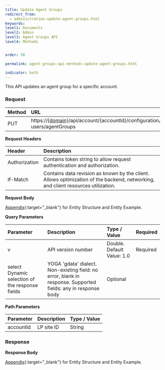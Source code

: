 ```yaml
---
title: Update Agent Groups
redirect_from:
  - administration-update-agent-groups.html
keywords:
level1: Documents
level2: Admin
level3: Agent Groups API
level4: Methods


order: 50

permalink: agent-groups-api-methods-update-agent-groups.html

indicator: both
---
```


This API updates an agent group for a specific account.

### Request

 |Method | URL |
 |:-------- | :----| 
 |PUT|  https://[{domain}](https://developers.liveperson.com/agent-domain-domain-api.html)/api/account/{accountId}/configuration/le-users/agentGroups |

**Request Headers**

 |Header|  Description |
 |:--------  |:------------- |
 |Authorization | Contains token string to allow request authentication and authorization. |
| If-Match | Contains data revision as known by the client. Allows optimization of the backend, networking, and client resources utilization. |

**Request Body**

[Appendix](administration-agent-groups-appendix.html){:target="_blank"} for Entity Structure and Entity Example.

**Query Parameters**

| Parameter | Description | Type / Value | Required |
 |:------------ | :-------------- | :------------  |:--- |
| v | API version number | Double. Default Value: 1.0|  Required |
| select  Dynamic selection of the response fields | YOGA 'gdata' dialect. Non-existing field: no error, blank in response. Supported fields: any in response body | Optional |

**Path Parameters**

 |Parameter | Description  |Type / Value |
 |:-----------  |:------------- | :--------------| 
| accountId | LP site ID | String | 

### Response

**Response Body**

[Appendix](administration-agent-groups-appendix.html){:target="_blank"} for Entity Structure and Entity Example.
